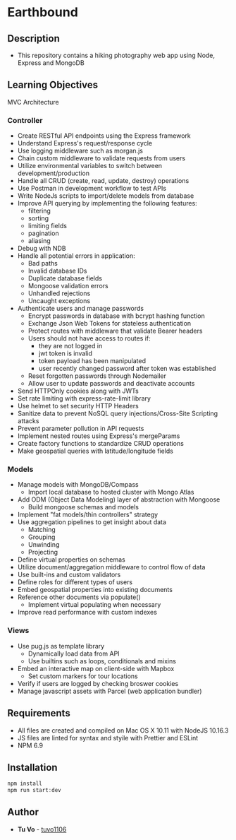 # Earthbound

## Description

- This repository contains a hiking photography web app using Node, Express and MongoDB

## Learning Objectives

MVC Architecture

### Controller

- Create RESTful API endpoints using the Express framework
- Understand Express's request/response cycle
- Use logging middleware such as morgan.js
- Chain custom middleware to validate requests from users
- Utilize environmental variables to switch between development/production
- Handle all CRUD (create, read, update, destroy) operations
- Use Postman in development workflow to test APIs
- Write NodeJs scripts to import/delete models from database
- Improve API querying by implementing the following features:
  - filtering
  - sorting
  - limiting fields
  - pagination
  - aliasing
- Debug with NDB
- Handle all potential errors in application:
  - Bad paths
  - Invalid database IDs
  - Duplicate database fields
  - Mongoose validation errors
  - Unhandled rejections
  - Uncaught exceptions
- Authenticate users and manage passwords
  - Encrypt passwords in database with bcrypt hashing function
  - Exchange Json Web Tokens for stateless authentication
  - Protect routes with middleware that validate Bearer headers
  - Users should not have access to routes if:
    - they are not logged in
    - jwt token is invalid
    - token payload has been manipulated
    - user recently changed password after token was established
  - Reset forgotten passwords through Nodemailer
  - Allow user to update passwords and deactivate accounts
- Send HTTPOnly cookies along with JWTs
- Set rate limiting with express-rate-limit library
- Use helmet to set security HTTP Headers
- Sanitize data to prevent NoSQL query injections/Cross-Site Scripting attacks
- Prevent parameter pollution in API requests
- Implement nested routes using Express's mergeParams
- Create factory functions to standardize CRUD operations
- Make geospatial queries with latitude/longitude fields

### Models

- Manage models with MongoDB/Compass
  - Import local database to hosted cluster with Mongo Atlas
- Add ODM (Object Data Modeling) layer of abstraction with Mongoose
  - Build mongoose schemas and models
- Implement "fat models/thin controllers" strategy
- Use aggregation pipelines to get insight about data
  - Matching
  - Grouping
  - Unwinding
  - Projecting
- Define virtual properties on schemas
- Utilize document/aggregation middleware to control flow of data
- Use built-ins and custom validators
- Define roles for different types of users
- Embed geospatial properties into existing documents
- Reference other documents via populate()
  - Implement virtual populating when necessary
- Improve read performance with custom indexes

### Views

- Use pug.js as template library
  - Dynamically load data from API
  - Use builtins such as loops, conditionals and mixins
- Embed an interactive map on client-side with Mapbox
  - Set custom markers for tour locations
- Verify if users are logged by checking broswer cookies
- Manage javascript assets with Parcel (web application bundler)

## Requirements

- All files are created and compiled on Mac OS X 10.11 with NodeJS 10.16.3
- JS files are linted for syntax and styile with Prettier and ESLint
- NPM 6.9

## Installation

```js
npm install
npm run start:dev
```

## Author

- **Tu Vo** - [tuvo1106](https://github.com/tuvo1106)
